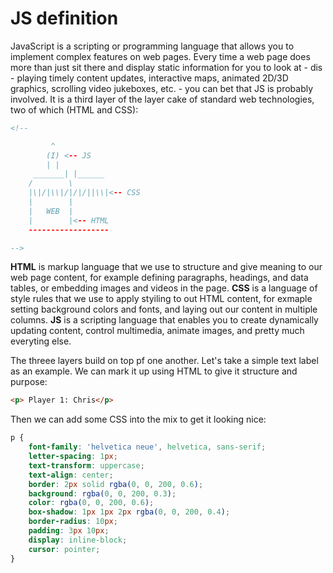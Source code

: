 # JS definition
JavaScript is a scripting or programming language that allows you to implement complex features on web pages.
Every time a web page does more than just sit there and display static information for you to look at - dis -
playing timely content updates, interactive maps, animated 2D/3D graphics, scrolling video jukeboxes, etc. - 
you can bet that JS is probably involved. It is a third layer of the layer cake of standard web technologies,
two of which (HTML and CSS):

```html
<!--

		 ^
		(I) <-- JS
		| |		
	 _______| |______
	/		 \
	|\|/|\\|/|/|/||\\|<-- CSS
	|		 |
	|	WEB	 |
	|		 |<-- HTML	
	------------------

-->
```

**HTML** is markup language that we use to structure and give meaning to our web page content, for example 
defining paragraphs, headings, and data tables, or embedding images and videos in the page.
**CSS** is a language of style rules that we use to apply styiling to out HTML content, for exmaple setting 
background colors and fonts, and laying out our content in multiple columns.
**JS** is a scripting language that enables you to create dynamically updating content, control multimedia,
animate images, and pretty much everyting else.

The threee layers build on top pf one another. Let's take a simple text label as an example. We can mark it 
up using HTML to give it structure and purpose:
```html
<p> Player 1: Chris</p>
```

Then we can add some CSS into the mix to get it looking nice:
```css
p {
	font-family: 'helvetica neue', helvetica, sans-serif;
	letter-spacing: 1px;
	text-transform: uppercase;
	text-align: center;
	border: 2px solid rgba(0, 0, 200, 0.6);
	background: rgba(0, 0, 200, 0.3);
	color: rgba(0, 0, 200, 0.6);
	box-shadow: 1px 1px 2px rgba(0, 0, 200, 0.4);
	border-radius: 10px;
	padding: 3px 10px;
	display: inline-block;
	cursor: pointer;
}
```
